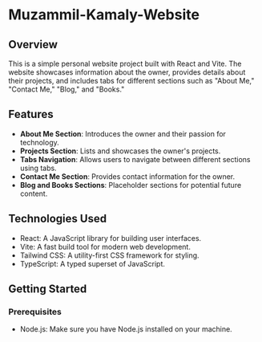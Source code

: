 # Muzammil-Kamaly-Website

## Overview

This is a simple personal website project built with React and Vite. The website showcases information about the owner, provides details about their projects, and includes tabs for different sections such as "About Me," "Contact Me," "Blog," and "Books."

## Features

- **About Me Section**: Introduces the owner and their passion for technology.
- **Projects Section**: Lists and showcases the owner's projects.
- **Tabs Navigation**: Allows users to navigate between different sections using tabs.
- **Contact Me Section**: Provides contact information for the owner.
- **Blog and Books Sections**: Placeholder sections for potential future content.

## Technologies Used

- React: A JavaScript library for building user interfaces.
- Vite: A fast build tool for modern web development.
- Tailwind CSS: A utility-first CSS framework for styling.
- TypeScript: A typed superset of JavaScript.

## Getting Started

### Prerequisites

- Node.js: Make sure you have Node.js installed on your machine.
